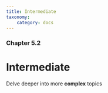 ```yaml
---
title: Intermediate
taxonomy:
    category: docs
---
```


### Chapter 5.2

# Intermediate

Delve deeper into more **complex** topics
